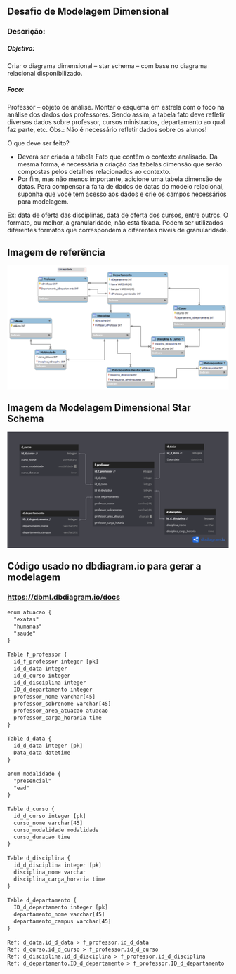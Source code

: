 ## Desafio de Modelagem Dimensional

### Descrição:

##### Objetivo:
Criar o diagrama dimensional – star schema – com base no diagrama relacional disponibilizado.
##### Foco:

Professor – objeto de análise.
Montar o esquema em estrela com o foco na análise dos dados dos professores. Sendo assim, a tabela fato deve refletir diversos dados sobre professor, cursos ministrados, departamento ao qual faz parte, etc.
Obs.: Não é necessário refletir dados sobre os alunos!

O que deve ser feito?
- Deverá ser criada a tabela Fato que contêm o contexto analisado. Da mesma forma, é necessária a criação das tabelas dimensão que serão compostas pelos detalhes relacionados ao contexto.
- Por fim, mas não menos importante, adicione uma tabela dimensão de datas. Para compensar a falta de dados de datas do modelo relacional, suponha que você tem acesso aos dados e crie os campos necessários para modelagem.

Ex: data de oferta das disciplinas, data de oferta dos cursos, entre outros. O formato, ou melhor, a granularidade, não está fixada. Podem ser utilizados diferentes formatos que correspondem a diferentes níveis de granularidade.

## Imagem de referência
<img align="center" src="https://github.com/Judenilson/dio-python-bootcamp/blob/main/power-bi-challenges/power_bi_analyst_star_schema_ref_image.png" />    

## Imagem da Modelagem Dimensional Star Schema
<img align="center" src="https://github.com/Judenilson/dio-python-bootcamp/blob/main/power-bi-challenges/power_bi_analyst_star_schema.png" />    

## Código usado no dbdiagram.io para gerar a modelagem
### https://dbml.dbdiagram.io/docs
```
enum atuacao {
  "exatas"
  "humanas"
  "saude"
}

Table f_professor {
  id_f_professor integer [pk]
  id_d_data integer 
  id_d_curso integer
  id_d_disciplina integer
  ID_d_departamento integer
  professor_nome varchar[45]
  professor_sobrenome varchar[45]
  professor_area_atuacao atuacao
  professor_carga_horaria time 
}

Table d_data {
  id_d_data integer [pk]
  Data_data datetime
}

enum modalidade {
  "presencial"
  "ead"
}

Table d_curso {
  id_d_curso integer [pk]
  curso_nome varchar[45]
  curso_modalidade modalidade
  curso_duracao time
}

Table d_disciplina {
  id_d_disciplina integer [pk]
  disciplina_nome varchar
  disciplina_carga_horaria time
}

Table d_departamento {
  ID_d_departamento integer [pk]
  departamento_nome varchar[45]
  departamento_campus varchar[45]
}

Ref: d_data.id_d_data > f_professor.id_d_data
Ref: d_curso.id_d_curso > f_professor.id_d_curso
Ref: d_disciplina.id_d_disciplina > f_professor.id_d_disciplina
Ref: d_departamento.ID_d_departamento > f_professor.ID_d_departamento
```

